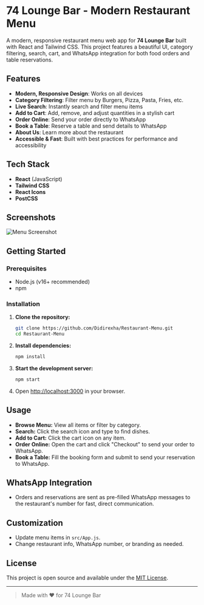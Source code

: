 # 74 Lounge Bar - Modern Restaurant Menu

A modern, responsive restaurant menu web app for **74 Lounge Bar** built with React and Tailwind CSS. This project features a beautiful UI, category filtering, search, cart, and WhatsApp integration for both food orders and table reservations.

## Features

- **Modern, Responsive Design**: Works on all devices
- **Category Filtering**: Filter menu by Burgers, Pizza, Pasta, Fries, etc.
- **Live Search**: Instantly search and filter menu items
- **Add to Cart**: Add, remove, and adjust quantities in a stylish cart
- **Order Online**: Send your order directly to WhatsApp
- **Book a Table**: Reserve a table and send details to WhatsApp
- **About Us**: Learn more about the restaurant
- **Accessible & Fast**: Built with best practices for performance and accessibility

## Tech Stack

- **React** (JavaScript)
- **Tailwind CSS**
- **React Icons**
- **PostCSS**

## Screenshots

![Menu Screenshot](public/menu-screenshot.png)

## Getting Started

### Prerequisites
- Node.js (v16+ recommended)
- npm

### Installation

1. **Clone the repository:**
   ```sh
   git clone https://github.com/Didirexha/Restaurant-Menu.git
   cd Restaurant-Menu
   ```
2. **Install dependencies:**
   ```sh
   npm install
   ```
3. **Start the development server:**
   ```sh
   npm start
   ```
4. Open [http://localhost:3000](http://localhost:3000) in your browser.

## Usage

- **Browse Menu:** View all items or filter by category.
- **Search:** Click the search icon and type to find dishes.
- **Add to Cart:** Click the cart icon on any item.
- **Order Online:** Open the cart and click "Checkout" to send your order to WhatsApp.
- **Book a Table:** Fill the booking form and submit to send your reservation to WhatsApp.

## WhatsApp Integration
- Orders and reservations are sent as pre-filled WhatsApp messages to the restaurant's number for fast, direct communication.

## Customization
- Update menu items in `src/App.js`.
- Change restaurant info, WhatsApp number, or branding as needed.

## License

This project is open source and available under the [MIT License](LICENSE).

---

> Made with ❤️ for 74 Lounge Bar 